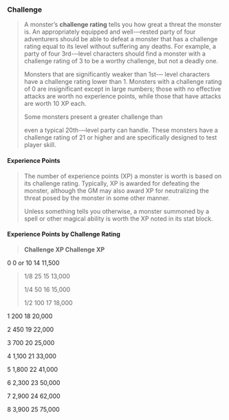 ### Challenge

> A monster’s **challenge rating** tells you how great a threat the
> monster is. An appropriately equipped and well-­‐‑rested party of four
> adventurers should be able to defeat a monster that has a challenge
> rating equal to its level without suffering any deaths. For example, a
> party of four 3rd-­‐‑level characters should find a monster with a
> challenge rating of 3 to be a worthy challenge, but not a deadly one.
>
> Monsters that are significantly weaker than 1st-­‐‑ level characters
> have a challenge rating lower than 1. Monsters with a challenge rating
> of 0 are insignificant except in large numbers; those with no
> effective attacks are worth no experience points, while those that
> have attacks are worth 10 XP each.
>
> Some monsters present a greater challenge than
>
> even a typical 20th-­‐‑level party can handle. These monsters have a
> challenge rating of 21 or higher and are specifically designed to test
> player skill.

#### Experience Points

> The number of experience points (XP) a monster is worth is based on
> its challenge rating. Typically, XP is awarded for defeating the
> monster, although the GM may also award XP for neutralizing the threat
> posed by the monster in some other manner.
>
> Unless something tells you otherwise, a monster summoned by a spell or
> other magical ability is worth the XP noted in its stat block.

#### Experience Points by Challenge Rating

> **Challenge XP Challenge XP**

0 0 or 10 14 11,500

> 1/8 25 15 13,000
>
> 1/4 50 16 15,000
>
> 1/2 100 17 18,000

1 200 18 20,000

2 450 19 22,000

3 700 20 25,000

4 1,100 21 33,000

5 1,800 22 41,000

6 2,300 23 50,000

7 2,900 24 62,000

8 3,900 25 75,000
